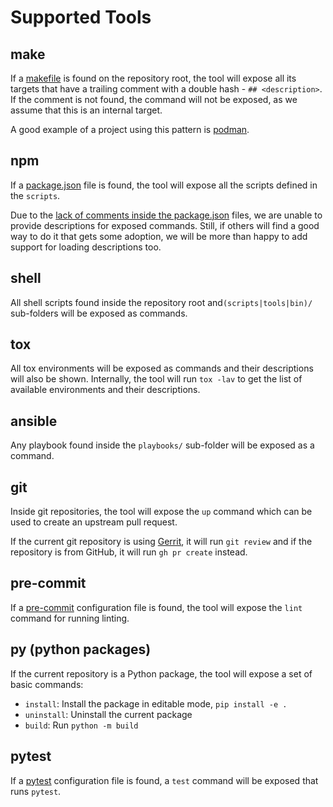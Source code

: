 # Supported Tools

## make

If a [makefile](https://www.gnu.org/software/make/manual/make.html) is found on
the repository root, the tool will expose all its targets that have a trailing
comment with a double hash - `## <description>`. If the comment is not found,
the command will not be exposed, as we assume that this is an internal target.

A good example of a project using this pattern is
[podman](https://github.com/containers/podman).

## npm

If a [package.json](https://docs.npmjs.com/cli/v7/configuring-npm/package-json)
file is found, the tool will expose all the scripts defined in the `scripts`.

Due to the
[lack of comments inside the package.json](https://stackoverflow.com/questions/14221579/how-do-i-add-comments-to-package-json-for-npm-install)
files, we are unable to provide descriptions for exposed commands. Still, if
others will find a good way to do it that gets some adoption, we will be more
than happy to add support for loading descriptions too.

## shell

All shell scripts found inside the repository root and`(scripts|tools|bin)/`
sub-folders will be exposed as commands.

## tox

All tox environments will be exposed as commands and their descriptions will
also be shown. Internally, the tool will run `tox -lav` to get the list of
available environments and their descriptions.

## ansible

Any playbook found inside the `playbooks/` sub-folder will be exposed as a
command.

## git

Inside git repositories, the tool will expose the `up` command which can be used
to create an upstream pull request.

If the current git repository is using
[Gerrit](https://www.gerritcodereview.com), it will run `git review` and if the
repository is from GitHub, it will run `gh pr create` instead.

## pre-commit

If a [pre-commit](https://pre-commit.com/) configuration file is found, the tool
will expose the `lint` command for running linting.

## py (python packages)

If the current repository is a Python package, the tool will expose a set of
basic commands:

- `install`: Install the package in editable mode, `pip install -e .`
- `uninstall`: Uninstall the current package
- `build`: Run `python -m build`

## pytest

If a [pytest](https://docs.pytest.org/en/stable/) configuration file is found, a
`test` command will be exposed that runs `pytest`.
